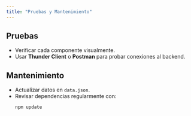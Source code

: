 ```yaml
---
title: "Pruebas y Mantenimiento"
---
```


## Pruebas
- Verificar cada componente visualmente.
- Usar **Thunder Client** o **Postman** para probar conexiones al backend.

## Mantenimiento
- Actualizar datos en `data.json`.
- Revisar dependencias regularmente con:
  ```bash
  npm update
